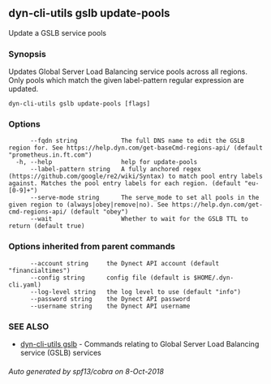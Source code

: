 ## dyn-cli-utils gslb update-pools

Update a GSLB service pools

### Synopsis

Updates Global Server Load Balancing service pools across all regions. Only pools which match the given label-pattern regular expression are updated.

```
dyn-cli-utils gslb update-pools [flags]
```

### Options

```
      --fqdn string            The full DNS name to edit the GSLB region for. See https://help.dyn.com/get-baseCmd-regions-api/ (default "prometheus.in.ft.com")
  -h, --help                   help for update-pools
      --label-pattern string   A fully anchored regex (https://github.com/google/re2/wiki/Syntax) to match pool entry labels against. Matches the pool entry labels for each region. (default "eu-[0-9]+")
      --serve-mode string      The serve_mode to set all pools in the given region to (always|obey|remove|no). See https://help.dyn.com/get-cmd-regions-api/ (default "obey")
      --wait                   Whether to wait for the GSLB TTL to return (default true)
```

### Options inherited from parent commands

```
      --account string     the Dynect API account (default "financialtimes")
      --config string      config file (default is $HOME/.dyn-cli.yaml)
      --log-level string   the log level to use (default "info")
      --password string    the Dynect API password
      --username string    the Dynect API username
```

### SEE ALSO

* [dyn-cli-utils gslb](dyn-cli-utils_gslb.md)	 - Commands relating to Global Server Load Balancing service (GSLB) services

###### Auto generated by spf13/cobra on 8-Oct-2018
